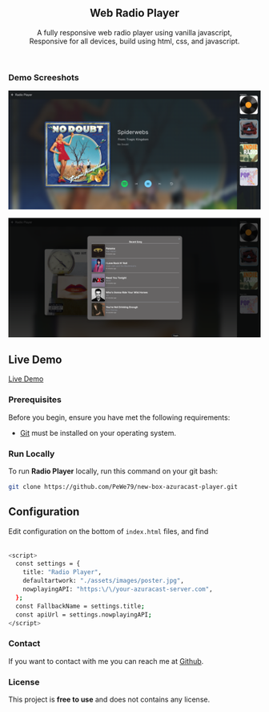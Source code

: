 <div align="center">
  <h2 align="center">Web Radio Player</h2>

  A fully responsive web radio player using vanilla javascript, <br />Responsive for all devices, build using html, css, and javascript.

</div>

<br />

### Demo Screeshots

![Radio Player Desktop Demo](./readme-images/desktop.png "Desktop Demo")

![Radio Player Desktop Demo](./readme-images/desktop_2.png "Desktop Demo")

## Live Demo

[Live Demo](https://new-box-azuracast-player.vercel.app/)

### Prerequisites

Before you begin, ensure you have met the following requirements:

* [Git](https://git-scm.com/downloads "Download Git") must be installed on your operating system.

### Run Locally

To run **Radio Player** locally, run this command on your git bash:

```bash
git clone https://github.com/PeWe79/new-box-azuracast-player.git
```

## Configuration
Edit configuration on the bottom of `index.html` files, and find

```bash

<script>
  const settings = {
    title: "Radio Player",
    defaultartwork: "./assets/images/poster.jpg",
    nowplayingAPI: "https:\/\/your-azuracast-server.com",
  };
  const FallbackName = settings.title;
  const apiUrl = settings.nowplayingAPI;
</script>
```

### Contact

If you want to contact with me you can reach me at [Github](https://www.github,.com.com/PeWe79).

### License

This project is **free to use** and does not contains any license.
